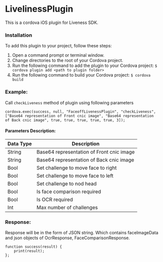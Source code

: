 
# LivelinessPlugin

This is a cordova iOS plugin for Liveness SDK.

### Installation

To add this plugin to your project, follow these steps:

1. Open a command prompt or terminal window.
2. Change directories to the root of your Cordova project.
3. Run the following command to add the plugin to your Cordova project:
    ``` $ cordova plugin add <path to plugin folder> ```
4. Run the following command to build your Cordova project:
    ``` $ cordova build ```


### Example:
Call ``checkLiveness`` method of plugin using following parameters

```cordova.exec(success, null, "FaceoffLivenessPlugin", "checkLiveness", ["Base64 representation of Front cnic image", "Base64 representation of Back cnic image", true, true, true, true, true, 3]);```

#### Parameters Description:

| Data Type | Description                               |
|-----------|-------------------------------------------|
| String    | Base64 representation of Front cnic image |
| String    | Base64 representation of Back cnic image  |
| Bool      | Set challenge to move face to right       |
| Bool      | Set challenge to move face to left        |
| Bool      | Set challenge to nod head                 |
| Bool      | Is face comparison required               |
| Bool      | Is OCR required                           |
| Int       | Max number of challenges                  |



### Response:
Response will be in the form of JSON string. Which contains faceImageData and json objects of OcrResponse, FaceComparisonResponse.

```
function success(result) {
    print(result);
};
````


